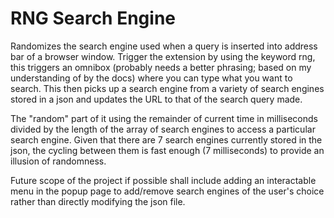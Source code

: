 # RNG Search Engine

Randomizes the search engine used when a query is inserted into address bar of a browser window.
Trigger the extension by using the keyword rng, this triggers an omnibox (probably needs a better phrasing; based on my understanding of by the docs) where you can type what you want to search.
This then picks up a search engine from a variety of search engines stored in a json and updates the URL to that of the search query made.

The "random" part of it using the remainder of current time in milliseconds divided by the length of the array of search engines to access a particular search engine.
Given that there are 7 search engines currently stored in the json, the cycling between them is fast enough (7 milliseconds) to provide an illusion of randomness.


Future scope of the project if possible shall include adding an interactable menu in the popup page to add/remove search engines of the user's choice rather than directly modifying the json file.

